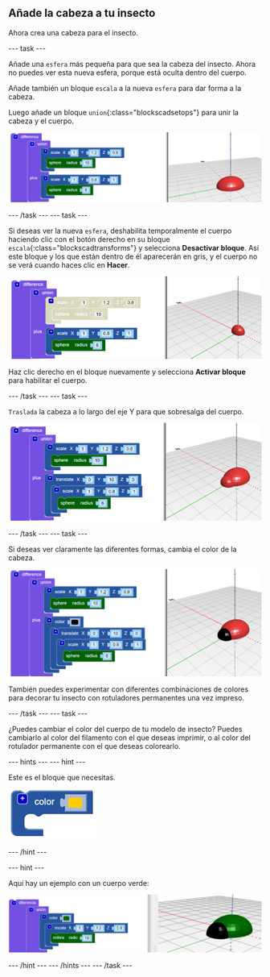## Añade la cabeza a tu insecto

Ahora crea una cabeza para el insecto.

--- task ---

Añade una `esfera` más pequeña para que sea la cabeza del insecto. Ahora no puedes ver esta nueva esfera, porque está oculta dentro del cuerpo.

Añade también un bloque `escala` a la nueva `esfera` para dar forma a la cabeza.

Luego añade un bloque `union`{:class="blockscadsetops"} para unir la cabeza y el cuerpo.

![captura de pantalla](images/bug-head-hidden.png)

--- /task --- --- task ---

Si deseas ver la nueva `esfera`, deshabilita temporalmente el cuerpo haciendo clic con el botón derecho en su bloque `escala`{:class="blockscadtransforms"} y selecciona **Desactivar bloque**. Así este bloque y los que están dentro de él aparecerán en gris, y el cuerpo no se verá cuando haces clic en **Hacer**.

![captura de pantalla](images/bug-disable.png)

Haz clic derecho en el bloque nuevamente y selecciona **Activar bloque** para habilitar el cuerpo.

--- /task --- --- task ---

`Traslada` la cabeza a lo largo del eje Y para que sobresalga del cuerpo.

  ![captura de pantalla](images/bug-head.png)

--- /task --- --- task ---

Si deseas ver claramente las diferentes formas, cambia el color de la cabeza.

![captura de pantalla](images/bug-head-black.png)

También puedes experimentar con diferentes combinaciones de colores para decorar tu insecto con rotuladores permanentes una vez impreso.

--- /task --- --- task ---

¿Puedes cambiar el color del cuerpo de tu modelo de insecto? Puedes cambiarlo al color del filamento con el que deseas imprimir, o al color del rotulador permanente con el que deseas colorearlo.

--- hints --- --- hint ---

Este es el bloque que necesitas.

![captura de pantalla](images/bug-colour-block.png)

--- /hint ---

--- hint ---

Aquí hay un ejemplo con un cuerpo verde:

![captura de pantalla](images/bug-body-colour.png)

--- /hint --- --- /hints --- --- /task ---




  
